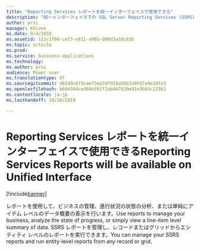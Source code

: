 ```yaml
---
title: "Reporting Services レポートを統一インターフェイスで使用できる"
description: "統一インターフェイスでの SQL Server Reporting Services (SSRS) レポートの管理と実行"
author: prsi
manager: KVivek
ms.date: 9/4/2018
ms.assetid: 111c1f60-ce73-e811-a96b-000d3a18c83b
ms.topic: article
ms.prod: 
ms.service: business-applications
ms.technology: 
ms.author: prsi
audience: Power user
ms.translationtype: HT
ms.sourcegitcommit: d65d9c6f9cae75ea7d7934a95b3a9f67a9e10fe3
ms.openlocfilehash: b604344ced04e5b1f2ab467520e91e3b03c23362
ms.contentlocale: ja-jp
ms.lasthandoff: 10/26/2018

---
```

# <a name="reporting-services-reports-will-be-available-on-unified-interface"></a><span data-ttu-id="f5fb1-103">Reporting Services レポートを統一インターフェイスで使用できる</span><span class="sxs-lookup"><span data-stu-id="f5fb1-103">Reporting Services Reports will be available on Unified Interface</span></span>


[!include[banner](../../includes/banner.md)]

<span data-ttu-id="f5fb1-104">レポートを使用して、ビジネスの管理、進行状況の状態の分析、または単純にアイテム レベルのデータ概要の表示を行います。</span><span class="sxs-lookup"><span data-stu-id="f5fb1-104">Use reports to manage your business, analyze the state of progress, or simply view a line-item level summary of data.</span></span> <span data-ttu-id="f5fb1-105">SSRS レポートを管理し、レコードまたはグリッドからエンティティ レベルのレポートを実行できます。</span><span class="sxs-lookup"><span data-stu-id="f5fb1-105">You can manage your SSRS reports and run entity-level reports from any record or grid.</span></span>

